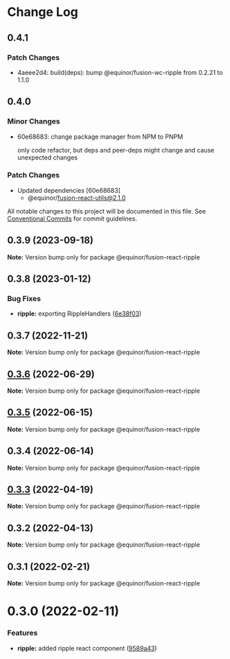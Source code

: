 # Change Log

## 0.4.1

### Patch Changes

- 4aeee2d4: build(deps): bump @equinor/fusion-wc-ripple from 0.2.21 to 1.1.0

## 0.4.0

### Minor Changes

- 60e68683: change package manager from NPM to PNPM

  only code refactor, but deps and peer-deps might change and cause unexpected changes

### Patch Changes

- Updated dependencies [60e68683]
  - @equinor/fusion-react-utils@2.1.0

All notable changes to this project will be documented in this file.
See [Conventional Commits](https://conventionalcommits.org) for commit guidelines.

## 0.3.9 (2023-09-18)

**Note:** Version bump only for package @equinor/fusion-react-ripple

## 0.3.8 (2023-01-12)

### Bug Fixes

- **ripple:** exporting RippleHandlers ([6e38f03](https://github.com/equinor/fusion-react-components/commit/6e38f036f78d567cdac74190b639409e1c0cbef7))

## 0.3.7 (2022-11-21)

**Note:** Version bump only for package @equinor/fusion-react-ripple

## [0.3.6](https://github.com/equinor/fusion-react-components/compare/@equinor/fusion-react-ripple@0.3.5...@equinor/fusion-react-ripple@0.3.6) (2022-06-29)

**Note:** Version bump only for package @equinor/fusion-react-ripple

## [0.3.5](https://github.com/equinor/fusion-react-components/compare/@equinor/fusion-react-ripple@0.3.4...@equinor/fusion-react-ripple@0.3.5) (2022-06-15)

**Note:** Version bump only for package @equinor/fusion-react-ripple

## 0.3.4 (2022-06-14)

**Note:** Version bump only for package @equinor/fusion-react-ripple

## [0.3.3](https://github.com/equinor/fusion-react-components/compare/@equinor/fusion-react-ripple@0.3.2...@equinor/fusion-react-ripple@0.3.3) (2022-04-19)

**Note:** Version bump only for package @equinor/fusion-react-ripple

## 0.3.2 (2022-04-13)

**Note:** Version bump only for package @equinor/fusion-react-ripple

## 0.3.1 (2022-02-21)

**Note:** Version bump only for package @equinor/fusion-react-ripple

# 0.3.0 (2022-02-11)

### Features

- **ripple:** added ripple react component ([9589a43](https://github.com/equinor/fusion-react-components/commit/9589a43be4c5d2ddc0467f3079d6f40f53aa95e6))
